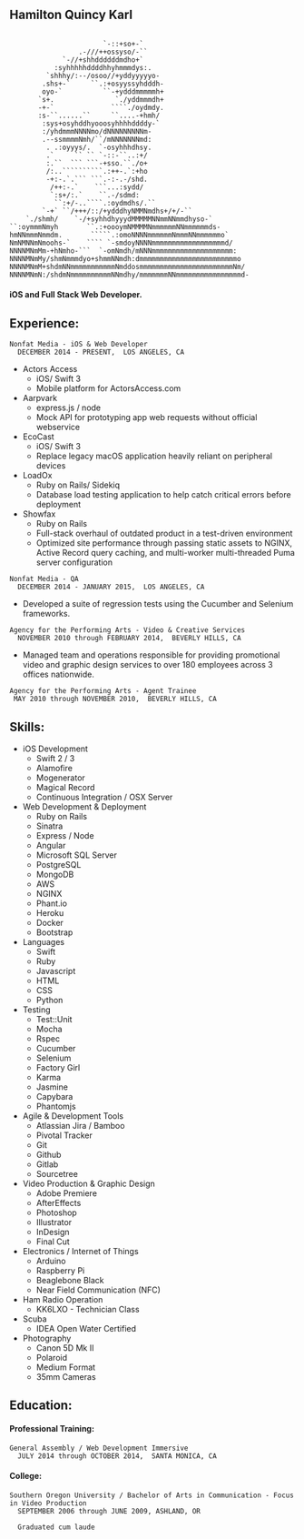 ## Hamilton Quincy Karl
```

                       `-::+so+-`                            
                 .-///++ossyso/-``                          
             `-//+shhddddddmdho+`                           
           :syhhhhhddddhhyhmmmdys:.                         
         `shhhy/:--/osoo//+yddyyyyyo-                       
        .shs+-`     ``.:+osyyssyhdddh-                      
        oyo-`          ``-+ydddmmmmmh+                      
       `s+.               `./yddmmmdh+                      
       -+-`              ````./oydmdy.                      
       :s-``......``     ``....-+hmh/                       
        :sys+osyhddhyooosyhhhhddddy-`                       
        :/yhdmmmNNNNmo/dNNNNNNNNNm-                         
        .--ssmmmmNmh/``/mNNNNNNNmd:                         
         . .:oyyys/.  `-osyhhhdhsy.                         
         .`     `` `` `-::-``..:+/                          
         :.``  ``` ```-+sso.``./o+                          
         /:..``````````.:++-.`:+ho                          
         -+:-.`.``` ```.-:-.-/shd.                          
          /++:-.`    ```...:sydd/                           
          `:s+/:.`    ``.-/sdmd:                            
           ``:+/-..````.:oydmdhs/.``                        
        `-+` ``/+++/::/+ydddhyNMMNmdhs+/+/-``               
    `./shmh/    `-/+syhhdhyyydMMMMMNNmmNNmmdhyso-`          
``:oymmmNmyh       ``.:+oooymNMMMMNmmmmmmNNmmmmmmds-        
hmNNmmmNmmdm.       `````.:omoNNNNmmmmmmNmmmNNmmmmmmo`      
NmNMNNmNmoohs-`    ```` `-smdoyNNNNmmmmmmmmmmmmmmmmmmd/     
NNNNMNmMm-+hNmho-```  `-omNmdh/mNNNmmmmmmmmmmmmmmmmmmmm:    
NNNNMNmMy/shmNmmmdyo+shmmNNmdh:dmmmmmmmmmmmmmmmmmmmmmmmmo   
NNNNMNmM+shdmNNmmmmmmmmmmmNmddosmmmmmmmmmmmmmmmmmmmmmmmNm/  
NNNNMNmN:/shdmNmmmmmmmmmmNNmdhy/mmmmmmmNNmmmmmmmmmmmmmmmmd-
```
#### iOS and Full Stack Web Developer.
## Experience:
```
Nonfat Media - iOS & Web Developer
  DECEMBER 2014 - PRESENT,  LOS ANGELES, CA
```
* Actors Access
  * iOS/ Swift 3 
  * Mobile platform for ActorsAccess.com 
* Aarpvark 
  * express.js / node 
  * Mock API for prototyping app web requests without official webservice 
* EcoCast 
  * iOS/ Swift 3 
  * Replace legacy macOS application heavily reliant on peripheral devices
* LoadOx  
  * Ruby on Rails/ Sidekiq 
  * Database load testing application to help catch critical errors before deployment
* Showfax 
  * Ruby on Rails 
  * Full-stack overhaul of outdated product in a test-driven environment
  * Optimized site performance through passing static assets to NGINX, Active Record query caching, and multi-worker multi-threaded Puma server configuration

```
Nonfat Media - QA
  DECEMBER 2014 - JANUARY 2015,  LOS ANGELES, CA
```
  * Developed a suite of regression tests using the Cucumber and Selenium frameworks.
```
Agency for the Performing Arts - Video & Creative Services
  NOVEMBER 2010 through FEBRUARY 2014,  BEVERLY HILLS, CA
```
  * Managed team and operations responsible for providing promotional video and graphic design services to over 180 employees across 3 offices nationwide.
```
Agency for the Performing Arts - Agent Trainee
 MAY 2010 through NOVEMBER 2010,  BEVERLY HILLS, CA
```

## Skills:
* iOS Development
  * Swift 2 / 3
  * Alamofire
  * Mogenerator
  * Magical Record
  * Continuous Integration / OSX Server
* Web Development & Deployment
  * Ruby on Rails
  * Sinatra
  * Express / Node
  * Angular
  * Microsoft SQL Server
  * PostgreSQL
  * MongoDB
  * AWS
  * NGINX
  * Phant.io
  * Heroku
  * Docker
  * Bootstrap
* Languages
  * Swift
  * Ruby
  * Javascript
  * HTML
  * CSS
  * Python
* Testing
  * Test::Unit
  * Mocha
  * Rspec
  * Cucumber
  * Selenium
  * Factory Girl
  * Karma
  * Jasmine
  * Capybara
  * Phantomjs
* Agile & Development Tools
  * Atlassian Jira / Bamboo
  * Pivotal Tracker
  * Git
  * Github
  * Gitlab
  * Sourcetree
* Video Production & Graphic Design 
  * Adobe Premiere
  * AfterEffects
  * Photoshop
  * Illustrator
  * InDesign
  * Final Cut
* Electronics / Internet of Things 
  * Arduino
  * Raspberry Pi
  * Beaglebone Black
  * Near Field Communication (NFC)
* Ham Radio Operation
  * KK6LXO - Technician Class
* Scuba
  * IDEA Open Water Certified
* Photography
  * Canon 5D Mk II
  * Polaroid
  * Medium Format
  * 35mm Cameras

## Education:
#### Professional Training:
```
General Assembly / Web Development Immersive
  JULY 2014 through OCTOBER 2014,  SANTA MONICA, CA
```
#### College:
```
Southern Oregon University / Bachelor of Arts in Communication - Focus in Video Production
  SEPTEMBER 2006 through JUNE 2009, ASHLAND, OR

  Graduated cum laude
```